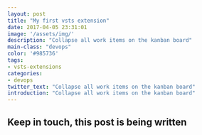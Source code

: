 ```yaml
---
layout: post
title: "My first vsts extension"
date: 2017-04-05 23:31:01
image: '/assets/img/'
description: "Collapse all work items on the kanban board"
main-class: "devops"
color: '#985736'
tags:
- vsts-extensions
categories:
- devops
twitter_text: "Collapse all work items on the kanban board"
introduction: "Collapse all work items on the kanban board"
---
```


## Keep in touch, this post is being written